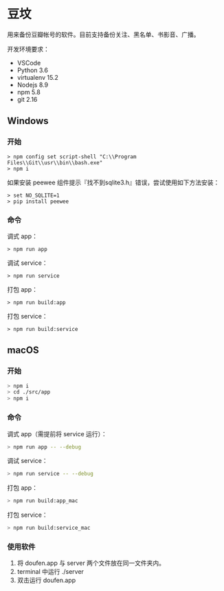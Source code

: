 # 豆坟

用来备份豆瓣帐号的软件。目前支持备份关注、黑名单、书影音、广播。

开发环境要求：

- VSCode
- Python 3.6 
- virtualenv 15.2
- Nodejs 8.9
- npm 5.8
- git 2.16

## Windows
### 开始

    > npm config set script-shell "C:\\Program Files\\Git\\usr\\bin\\bash.exe"
    > npm i

如果安装 peewee 组件提示『找不到sqlite3.h』错误，尝试使用如下方法安装：

    > set NO_SQLITE=1
    > pip install peewee

### 命令

调式 app：

    > npm run app

调试 service：

    > npm run service

打包 app：

    > npm run build:app

打包 service：

    > npm run build:service


## macOS
### 开始

```bash
> npm i
> cd ./src/app
> npm i
```
### 命令

调式 app（需提前将 service 运行）：

```bash
> npm run app -- --debug
```

调试 service：

```bash
> npm run service -- --debug
```

打包 app：

```bash
> npm run build:app_mac
```

打包 service：

```bash
> npm run build:service_mac
```

### 使用软件

1. 将 doufen.app 与 server 两个文件放在同一文件夹内。
2. terminal 中运行 ./server
3. 双击运行 doufen.app

